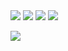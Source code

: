 <img src="https://latex.codecogs.com/gif.latex?y=x^2"/>
  
<img src="https://latex.codecogs.com/gif.latex?e^{i&#x5C;pi}%20+%201%20=%200"/>
  
<img src="https://latex.codecogs.com/gif.latex?e^x=&#x5C;sum_{i=0}^&#x5C;infty%20&#x5C;frac{1}{i!}x^i"/>
  
<img src="https://latex.codecogs.com/gif.latex?&#x5C;frac{n!}{k!(n-k)!}%20=%20{n%20&#x5C;choose%20k}"/>
  
<img src="https://latex.codecogs.com/gif.latex?A_{m,n}%20=
%20&#x5C;begin{pmatrix}
%20%20a_{1,1}%20&amp;%20a_{1,2}%20&amp;%20&#x5C;cdots%20&amp;%20a_{1,n}%20&#x5C;&#x5C;
%20%20a_{2,1}%20&amp;%20a_{2,2}%20&amp;%20&#x5C;cdots%20&amp;%20a_{2,n}%20&#x5C;&#x5C;
%20%20&#x5C;vdots%20%20&amp;%20&#x5C;vdots%20%20&amp;%20&#x5C;ddots%20&amp;%20&#x5C;vdots%20%20&#x5C;&#x5C;
%20%20a_{m,1}%20&amp;%20a_{m,2}%20&amp;%20&#x5C;cdots%20&amp;%20a_{m,n}
%20&#x5C;end{pmatrix}"/>
